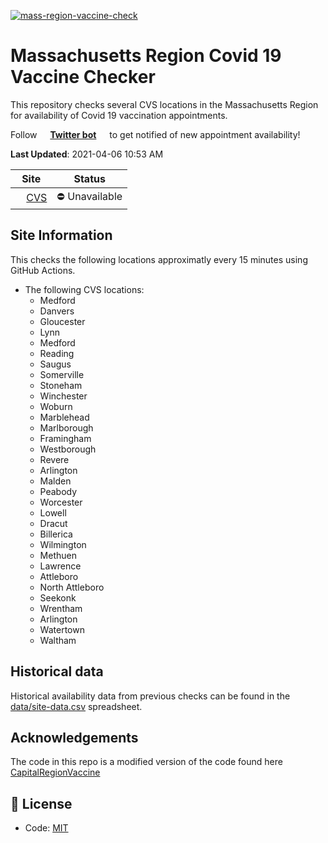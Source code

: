 [![mass-region-vaccine-check](https://github.com/JimmyAstle/VaccineFinderMA/actions/workflows/sites-check.yml/badge.svg)](https://github.com/JimmyAstle/VaccineFinderMA/actions/workflows/sites-check.yml)
# Massachusetts Region Covid 19 Vaccine Checker

This repository checks several CVS locations in the Massachusetts Region for availability of Covid 19 vaccination appointments.

Follow <img alt="" src="https://favicons.githubusercontent.com/www.twitter.com" height="13"> **[Twitter bot](https://twitter.com/FinderMass)** <img alt="" src="https://favicons.githubusercontent.com/www.twitter.com" height="13"> to get notified of new appointment availability!

<!--start: status pages-->
**Last Updated**: 2021-04-06 10:53 AM

| Site                | Status         |
| ------------------- | -------------- |
| <img alt="" src="https://favicons.githubusercontent.com/www.cvs.com" height="13"> [CVS](https://www.cvs.com/immunizations/covid-19-vaccine)               | :no_entry: Unavailable    |
<!--end: status pages-->

## Site Information

This checks the following locations approximatly every 15 minutes using GitHub Actions.

* The following CVS locations:
  * Medford
  * Danvers
  * Gloucester
  * Lynn
  * Medford
  * Reading
  * Saugus
  * Somerville
  * Stoneham
  * Winchester
  * Woburn
  * Marblehead
  * Marlborough
  * Framingham
  * Westborough
  * Revere
  * Arlington
  * Malden
  * Peabody
  * Worcester
  * Lowell
  * Dracut
  * Billerica
  * Wilmington
  * Methuen
  * Lawrence
  * Attleboro
  * North Attleboro
  * Seekonk
  * Wrentham
  * Arlington
  * Watertown
  * Waltham


## Historical data

Historical availability data from previous checks can be found in the [data/site-data.csv](data/site-data.csv) spreadsheet.

## Acknowledgements

The code in this repo is a modified version of the code found here [CapitalRegionVaccine](https://github.com/CapitalRegionVaccine/CapitalRegionVaccine)

## 📄 License

- Code: [MIT](./LICENSE)
